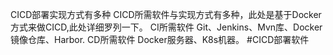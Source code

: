 CICD部署实现方式有多种
CICD所需软件与实现方式有多种，此处是基于Docker方式来做CICD,此处详细罗列一下。
CI所需软件
Git、Jenkins、Mvn库、Docker镜像仓库、Harbor.
CD所需软件
Docker服务器、K8s机器。
#CICD部署软件

